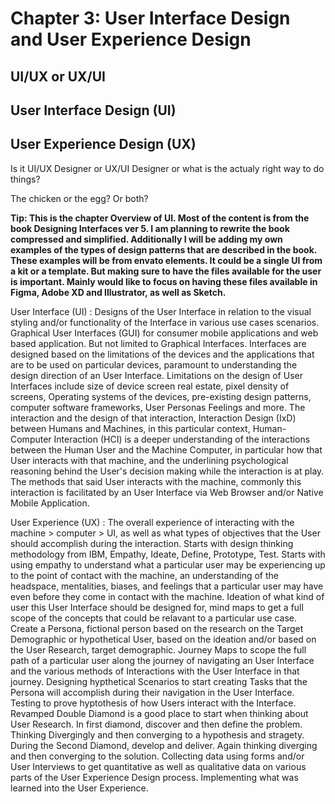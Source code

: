 # Chapter 3: User Interface Design and User Experience Design
## UI/UX or UX/UI
## User Interface Design (UI)
## User Experience Design (UX)

Is it UI/UX Designer or UX/UI Designer or what is the actualy right way to do things?

The chicken or the egg? Or both?

**Tip: This is the chapter Overview of UI. Most of the content is from the book Designing Interfaces ver 5. I am planning to rewrite the book compressed and simplified. Additionally I will be adding my own examples of the types of design patterns that are described in the book. These examples will be from envato elements. It could be a single UI from a kit or a template. But making sure to have the files available for the user is important. Mainly would like to focus on having these files available in Figma, Adobe XD and Illustrator, as well as Sketch.**

User Interface (UI) : Designs of the User Interface in relation to the visual styling and/or functionality of the Interface in various use cases scenarios. Graphical User Interfaces (GUI) for consumer mobile applications and web based application. But not limited to Graphical Interfaces. Interfaces are designed based on the limitations of the devices and the applications that are to be used on particular devices, paramount to understanding the design direction of an User Interface. Limitations on the design of User Interfaces include size of device screen real estate, pixel density of screens, Operating systems of the devices, pre-existing design patterns, computer software frameworks, User Personas Feelings and more. The interaction and the design of that interaction, Interaction Design (IxD) between Humans and Machines, in this particular context, Human-Computer Interaction (HCI) is a deeper understanding of the interactions between the Human User and the Machine Computer, in particular how that User interacts with that machine, and the underlining psychological reasoning behind the User's decision making while the interaction is at play. The methods that said User interacts with the machine, commonly this interaction is facilitated by an User Interface via Web Browser and/or Native Mobile Application. 


User Experience (UX) : The overall experience of interacting with the machine > computer > UI, as well as what types of objectives that the User should accomplish during the interaction. Starts with design thinking methodology from IBM, Empathy, Ideate, Define, Prototype, Test. Starts with using empathy to understand what a particular user may be experiencing up to the point of contact with the machine, an understanding of the headspace, mentalities, biases, and feelings that a particular user may have even before they come in contact with the machine. Ideation of what kind of user this User Interface should be designed for, mind maps to get a full scope of the concepts that could be relavant to a particular use case. Create a Persona, fictional person based on the research on the Target Demographic or hypothetical User, based on the ideation and/or based on the User Research, target demographic. Journey Maps to scope the full path of a particular user along the journey of navigating an User Interface and the various methods of Interactions with the User Interface in that journey. Designing hypthetical Scenarios to start creating Tasks that the Persona will accomplish during their navigation in the User Interface. Testing to prove hyptothesis of how Users interact with the Interface. Revamped Double Diamond is a good place to start when thinking about User Research. In first diamond, discover and then define the problem. Thinking Divergingly and then converging to a hypothesis and stragety. During the Second Diamond, develop and deliver. Again thinking diverging and then converging to the solution. Collecting data using forms and/or User Interviews to get quantitative as well as qualitative data on various parts of the User Experience Design process. Implementing what was learned into the User Experience.
